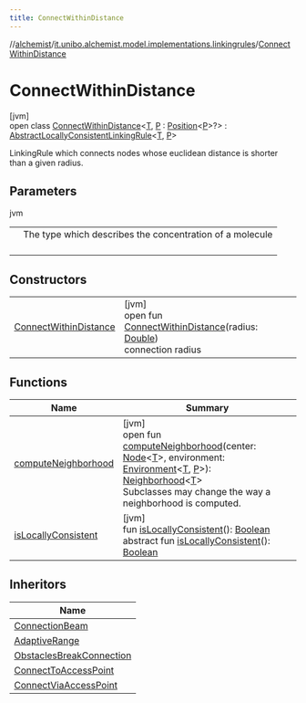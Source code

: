 ```yaml
---
title: ConnectWithinDistance
---
```

//[alchemist](../../../index.html)/[it.unibo.alchemist.model.implementations.linkingrules](../index.html)/[ConnectWithinDistance](index.html)



# ConnectWithinDistance



[jvm]\
open class [ConnectWithinDistance](index.html)<[T](index.html), [P](index.html) : [Position](../../it.unibo.alchemist.model.interfaces/-position/index.html)<[P](../../it.unibo.alchemist.model.implementations.layers/-step-layer/index.html)>?> : [AbstractLocallyConsistentLinkingRule](../-abstract-locally-consistent-linking-rule/index.html)<[T](../../it.unibo.alchemist.model.implementations.layers/-step-layer/index.html), [P](../../it.unibo.alchemist.model.implementations.layers/-step-layer/index.html)> 

LinkingRule which connects nodes whose euclidean distance is shorter than a given radius.



## Parameters


jvm

| | |
|---|---|
| <T> | The type which describes the concentration of a molecule |
| <P> |  |



## Constructors


| | |
|---|---|
| [ConnectWithinDistance](-connect-within-distance.html) | [jvm]<br>open fun [ConnectWithinDistance](-connect-within-distance.html)(radius: [Double](https://kotlinlang.org/api/latest/jvm/stdlib/kotlin/-double/index.html))<br>connection radius |


## Functions


| Name | Summary |
|---|---|
| [computeNeighborhood](compute-neighborhood.html) | [jvm]<br>open fun [computeNeighborhood](compute-neighborhood.html)(center: [Node](../../it.unibo.alchemist.model.interfaces/-node/index.html)<[T](../../it.unibo.alchemist.model.implementations.layers/-step-layer/index.html)>, environment: [Environment](../../it.unibo.alchemist.model.interfaces/-environment/index.html)<[T](../../it.unibo.alchemist.model.implementations.layers/-step-layer/index.html), [P](../../it.unibo.alchemist.model.implementations.layers/-step-layer/index.html)>): [Neighborhood](../../it.unibo.alchemist.model.interfaces/-neighborhood/index.html)<[T](../../it.unibo.alchemist.model.implementations.layers/-step-layer/index.html)><br>Subclasses may change the way a neighborhood is computed. |
| [isLocallyConsistent](../-abstract-locally-consistent-linking-rule/is-locally-consistent.html) | [jvm]<br>fun [isLocallyConsistent](../-abstract-locally-consistent-linking-rule/is-locally-consistent.html)(): [Boolean](https://kotlinlang.org/api/latest/jvm/stdlib/kotlin/-boolean/index.html)<br>abstract fun [isLocallyConsistent](../../it.unibo.alchemist.model.interfaces/-linking-rule/is-locally-consistent.html)(): [Boolean](https://kotlinlang.org/api/latest/jvm/stdlib/kotlin/-boolean/index.html) |


## Inheritors


| Name |
|---|
| [ConnectionBeam](../-connection-beam/index.html) |
| [AdaptiveRange](../-adaptive-range/index.html) |
| [ObstaclesBreakConnection](../-obstacles-break-connection/index.html) |
| [ConnectToAccessPoint](../-connect-to-access-point/index.html) |
| [ConnectViaAccessPoint](../-connect-via-access-point/index.html) |

